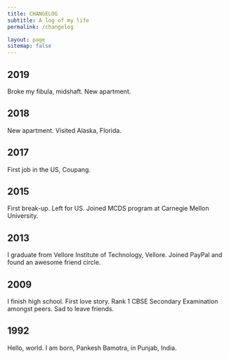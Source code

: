 ```yaml
---
title: CHANGELOG
subtitle: A log of my life
permalink: /changelog

layout: page
sitemap: false
---
```


## 2019

Broke my fibula, midshaft. New apartment. 

## 2018

New apartment. Visited Alaska, Florida.

## 2017

First job in the US, Coupang.

## 2015

First break-up. Left for US. Joined MCDS program at Carnegie Mellon University.

## 2013

I graduate from Vellore Institute of Technology, Vellore. Joined PayPal and found an awesome friend circle.

## 2009

I finish high school. First love story. Rank 1 CBSE Secondary Examination amongst peers. Sad to leave friends.

## 1992

Hello, world. I am born, Pankesh Bamotra, in Punjab, India.